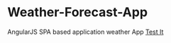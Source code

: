 # Weather-Forecast-App
AngularJS SPA based application weather App
[Test It](http://niyatijasani.github.io/Weather-Forecast-App/.)
